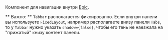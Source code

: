 Компонент для навигации внутри [Epic](https://vkcom.github.io/vkui-styleguide/#!/Epic).

** Важно: ** `Tabbar` располагается фиксированно. Если внутри панели вы используете `FixedLayout`, например
располагаете внизу панели `Tabs`, то у `Tabbar` нужно указать `shadow={false}`, чтобы его тень не наeзжала на
"прижатый" книзу контент панели.
